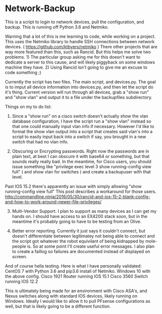 # Network-Backup
This is a script to login to network devices, pull the configuration, and backup.  This is running off Python 3.6 and Netmiko. 

Warning that a lot of this is me learning to code, while working on a project. This uses the Netmiko library to handle SSH connections between network devices. ( https://github.com/ktbyers/netmiko )  There other projects that are way more featured than this, such as Rancid. But this helps me solve two problems. 1) The particular group asking me for this doesn't want to dedicate a server to this cause, and will likely piggyback on some windows machine they have.  2) Using Rancid isn't going to give me an excuse to code something ;) 

Currently the script has two files.  The main script, and devices.py. 
The goal is to imput all device information into devices.py, and then let the script do it's thing.  Current version will run through all devices, grab a "show run" and "show vlan" and output it to a file under the backupfiles subdirectory. 

Things on my to do list: 

1) Since a "show run" on a cisco switch doesn't actually show the vlan database configuration, I have the script run a "show vlan" instead so that one could manually input vlan info if necessary.  However I'd like to format the show vlan output into a script that creates said vlan's into a script to easily input back into a switch if say, you brought in a new switch that had no vlan info. 

2) Obscuring or Encrypting passwords.  Right now the passwords are in plain text, at best I can obscure it with base64 or something, but that sounds really really bad. In the meantime, for Cisco users, you should issue something like "privilege exec level 3 show running-config view full" ( and show vlan for switches ) and create a backupuser with that level. 

Past IOS 15.2 there's apparently an issue with simply allowing "show running-config view full" This post describes a workaround for those users. http://commandline.ninja/2016/05/30/rancid-and-ios-15-2-blank-config-and-how-to-work-around-newer-file-privileges/

3) Multi-Vendor Support.  I plan to support as many devices as I can get my hands on.   I should have access to an EX4200 stack soon, but in the meantime it's probably going to have to be testing from an Olive. 

4) Better error reporting. Currently it just says it couldn't connect, but doesn't differentiate between legitimatey not being able to connect and the script got whatever the robot equivilant of being kidnapped by mole-people is.   So at some point I'll create useful error messages.  I also plan to create a faillog so failures are documented instead of displayed on screen. 

And of course hella testing. Here is what I have personally validated: 
  CentOS 7 with Python 3.6 and pip3.6 install of Netmiko. 
  Windows 10 with the above config. 
  Cisco 1921 Router running IOS 15.1
  Cisco 3560 Switch running IOS 12.2

This is ultimately being made for an environment with Cisco ASA's, and Nexus switches along with standard IOS devices, likely running on Windows.  Ideally I would like to allow it to pull PFsense configurations as well, but that is likely going to be a different function.  
